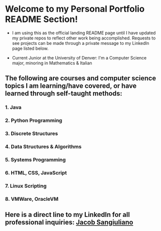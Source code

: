 # Welcome to my Personal Portfolio README Section!

* I am using this as the official landing README page until I have updated my private repos to reflect other work being accomplished. Requests to see projects can be made through a private message to my LinkedIn page listed below. 

* Current Junior at the University of Denver: I'm a Computer Science major, minoring in Mathematics & Italian 

## The following are courses and computer science topics I am learning/have covered, or have learned through self-taught methods:

 ### 1. Java 
 ### 2. Python Programming
 ### 3. Discrete Structures 
 ### 4. Data Structures & Algorithms 
 ### 5. Systems Programming 
 ### 6. HTML, CSS, JavaScript 
 ### 7. Linux Scripting 
 ### 8. VMWare, OracleVM

## 
## Here is a direct line to my LinkedIn for all professional inquiries: [Jacob Sangiuliano](https://www.linkedin.com/in/jacobsangiuliano-8501a3103/)

